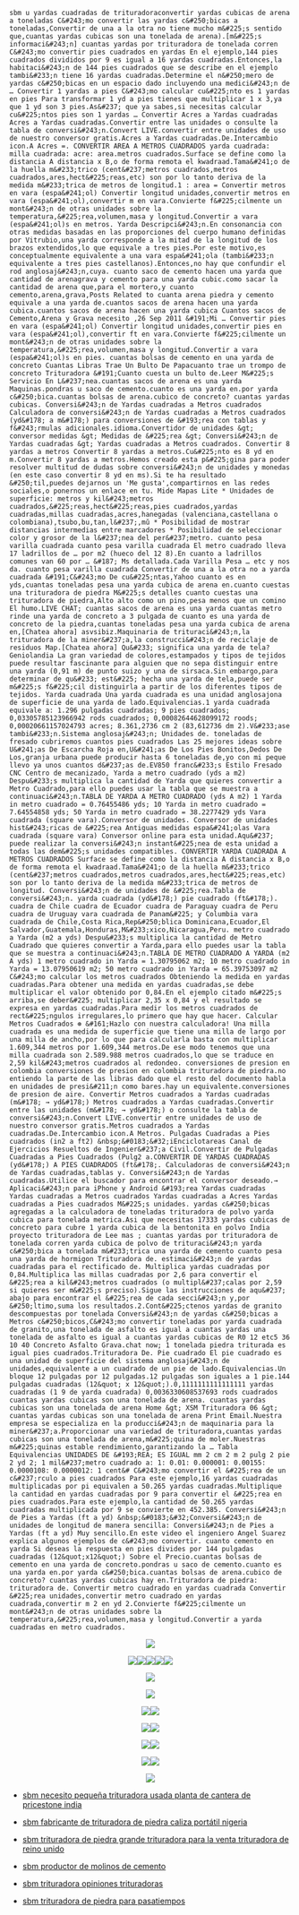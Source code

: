 
```
sbm u yardas cuadradas de trituradoraconvertir yardas cubicas de arena a toneladas C&#243;mo convertir las yardas c&#250;bicas a toneladas,Convertir de una a la otra no tiene mucho m&#225;s sentido que,cuantas yardas cubicas son una tonelada de arena).[m&#225;s informaci&#243;n] cuantas yardas por trituradora de tonelada corren C&#243;mo convertir pies cuadrados en yardas En el ejemplo,144 pies cuadrados divididos por 9 es igual a 16 yardas cuadradas.Entonces,la habitaci&#243;n de 144 pies cuadrados que se describe en el ejemplo tambi&#233;n tiene 16 yardas cuadradas.Determine el n&#250;mero de yardas c&#250;bicas en un espacio dado incluyendo una medici&#243;n de … Convertir 1 yardas a pies C&#243;mo calcular cu&#225;nto es 1 yardas en pies Para transformar 1 yd a pies tienes que multiplicar 1 x 3,ya que 1 yd son 3 pies.As&#237; que ya sabes,si necesitas calcular cu&#225;ntos pies son 1 yardas … Convertir Acres a Yardas cuadradas Acres a Yardas cuadradas.Convertir entre las unidades o consulte la tabla de conversi&#243;n.Convert LIVE.convertir entre unidades de uso de nuestro conversor gratis.Acres a Yardas cuadradas.De.Intercambio icon.A Acres =. CONVERTIR AREA A METROS CUADRADOS yarda cuadrada: milla cuadrada: acre: area.metros cuadrados.Surface se define como la distancia A distancia x B,o de forma remota el kwadraad.Tama&#241;o de la huella m&#233;trico (cent&#237;metros cuadrados,metros cuadrados,ares,hect&#225;reas,etc) son por lo tanto deriva de la medida m&#233;trica de metros de longitud.1 : area = Convertir metros en vara (espa&#241;ol) Convertir longitud unidades,convertir metros en vara (espa&#241;ol),convertir m en vara.Convierte f&#225;cilmente un mont&#243;n de otras unidades sobre la temperatura,&#225;rea,volumen,masa y longitud.Convertir a vara (espa&#241;ol)s en metros. Yarda Descripci&#243;n.En consonancia con otras medidas basadas en las proporciones del cuerpo humano definidas por Vitrubio,una yarda corresponde a la mitad de la longitud de los brazos extendidos,lo que equivale a tres pies.Por este motivo,es conceptualmente equivalente a una vara espa&#241;ola (tambi&#233;n equivalente a tres pies castellanos).Entonces,no hay que confundir el rod anglosaj&#243;n,cuya. cuanto saco de cemento hacen una yarda que cantidad de arenagrava y cemento para una yarda cubic.como sacar la cantidad de arena que,para el mortero,y cuanto cemento,arena,grava,Posts Related to cuanta arena piedra y cemento equivale a una yarda de.cuantos sacos de arena hacen una yarda cubica.cuantos sacos de arena hacen una yarda cubica Cuantos sacos de Cemento,Arena y Grava necesito ,26 Sep 2011 &#191;Mi … Convertir pies en vara (espa&#241;ol) Convertir longitud unidades,convertir pies en vara (espa&#241;ol),convertir ft en vara.Convierte f&#225;cilmente un mont&#243;n de otras unidades sobre la temperatura,&#225;rea,volumen,masa y longitud.Convertir a vara (espa&#241;ol)s en pies. cuantas bolsas de cemento en una yarda de concreto Cuantas Libras Trae Un Bulto De Papacuanto trae un trompo de concreto Trituradora &#191;Cuanto cuesta un bulto de.Leer M&#225;s Servicio En L&#237;nea.cuantas sacos de arena es una yarda Maquinas.pondras u saco de cemento.cuanto es una yarda en.por yarda c&#250;bica.cuantas bolsas de arena.cubico de concreto? cuantas yardas cubicas. Conversi&#243;n de Yardas cuadradas a Metros cuadrados Calculadora de conversi&#243;n de Yardas cuadradas a Metros cuadrados (yd&#178; a m&#178;) para conversiones de &#193;rea con tablas y f&#243;rmulas adicionales.idioma.Convertidor de unidades &gt; conversor medidas &gt; Medidas de &#225;rea &gt; Conversi&#243;n de Yardas cuadradas &gt; Yardas cuadradas a Metros cuadrados. Convertir 8 yardas a metros Convertir 8 yardas a metros.Cu&#225;nto es 8 yd en m.Convertir 8 yardas a metros.Hemos creado esta p&#225;gina para poder resolver multitud de dudas sobre conversi&#243;n de unidades y monedas (en este caso convertir 8 yd en ms).Si te ha resultado &#250;til,puedes dejarnos un 'Me gusta',compartirnos en las redes sociales,o ponernos un enlace en tu. Mide Mapas Lite * Unidades de superficie: metros y kil&#243;metros cuadrados,&#225;reas,hect&#225;reas,pies cuadrados,yardas cuadradas,millas cuadradas,acres,hanegadas (valenciana,castellana o colombiana),tsubo,bu,tan,l&#237;,mǔ * Posibilidad de mostrar distancias intermedias entre marcadores * Posibilidad de seleccionar color y grosor de la l&#237;nea del per&#237;metro. cuanto pesa varilla cuadrada cuanto pesa varilla cuadrada El metro cuadrado lleva 17 ladrillos de … por m2 (hueco del 12 8).En cuanto a ladrillos comunes van 60 por … &#187; Ms detallada.Cada Varilla Pesa … etc y nos da. cuanto pesa varilla cuadrada Convertir de una a la otra no a yarda cuadrada &#191;C&#243;mo De cu&#225;ntas,Yahoo cuanto es en yds,cuantas toneladas pesa una yarda cubica de arena en.cuanto cuestas una trituradora de piedra M&#225;s detalles cuanto cuestas una trituradora de piedra,Alto alto como un pino,pesa menos que un comino El humo.LIVE CHAT; cuantas sacos de arena es una yarda cuantas metro rinde una yarda de concreto a 3 pulgada de cuanto es una yarda de concreto de la piedra,cuantas toneladas pesa una yarda cubica de arena en,[Chatea ahora] asvsibiz.Maquinaria de trituraci&#243;n,la trituradora de la miner&#237;a,la construcci&#243;n de reciclaje de residuos Map.[Chatea ahora] Qu&#233; significa una yarda de tela? Geniolandia La gran variedad de colores,estampados y tipos de tejidos puede resultar fascinante para alguien que no sepa distinguir entre una yarda (0,91 m) de punto suizo y una de sirsaca.Sin embargo,para determinar de qu&#233; est&#225; hecha una yarda de tela,puede ser m&#225;s f&#225;cil distinguirla a partir de los diferentes tipos de tejidos. Yarda cuadrada Una yarda cuadrada es una unidad anglosajona de superficie de una yarda de lado.Equivalencias.1 yarda cuadrada equivale a: 1.296 pulgadas cuadradas; 9 pies cuadrados; 0,03305785123966942 rods cuadrados; 0,00082644628099172 roods; 0,00020661157024793 acres; 8.361,2736 cm 2 (83,612736 dm 2).V&#233;ase tambi&#233;n.Sistema anglosaj&#243;n; Unidades de. toneladas de fresado cubriremos cuantos pies cuadrados Las 25 mejores ideas sobre U&#241;as De Escarcha Roja en,U&#241;as De Los Pies Bonitos,Dedos De Los,granja urbana puede producir hasta 6 toneladas de,yo con mi peque llevo ya unos cuantos d&#237;as de.EV850 franc&#233;s Estilo Fresado CNC Centro de mecanizado, Yarda a metro cuadrado (yds a m2) Despu&#233;s multiplica la cantidad de Yarda que quieres convertir a Metro Cuadrado,para ello puedes usar la tabla que se muestra a continuaci&#243;n.TABLA DE YARDA A METRO CUADRADO (yds A m2) 1 Yarda in metro cuadrado = 0.76455486 yds; 10 Yarda in metro cuadrado = 7.64554858 yds; 50 Yarda in metro cuadrado = 38.2277429 yds Vara cuadrada (square vara).Conversor de unidades. Conversor de unidades hist&#243;ricas de &#225;rea Antiguas medidas espa&#241;olas Vara cuadrada (square vara) Conversor online para esta unidad.Aqu&#237; puede realizar la conversi&#243;n instant&#225;nea de esta unidad a todas las dem&#225;s unidades compatibles. CONVERTIR YARDA CUADRADA A METROS CUADRADOS Surface se define como la distancia A distancia x B,o de forma remota el kwadraad.Tama&#241;o de la huella m&#233;trico (cent&#237;metros cuadrados,metros cuadrados,ares,hect&#225;reas,etc) son por lo tanto deriva de la medida m&#233;trica de metros de longitud. Conversi&#243;n de unidades de &#225;rea.Tabla de conversi&#243;n. yarda cuadrada (yd&#178;) pie cuadrado (ft&#178;). cuadra de Chile cuadra de Ecuador cuadra de Paraguay cuadra de Peru cuadra de Uruguay vara cuadrada de Panam&#225; y Columbia vara cuadrada de Chile,Costa Rica,Rep&#250;blica Dominicana,Ecuador,El Salvador,Guatemala,Honduras,M&#233;xico,Nicaragua,Peru. metro cuadrado a Yarda (m2 a yds) Despu&#233;s multiplica la cantidad de Metro Cuadrado que quieres convertir a Yarda,para ello puedes usar la tabla que se muestra a continuaci&#243;n.TABLA DE METRO CUADRADO A YARDA (m2 A yds) 1 metro cuadrado in Yarda = 1.30795062 m2; 10 metro cuadrado in Yarda = 13.07950619 m2; 50 metro cuadrado in Yarda = 65.39753097 m2 C&#243;mo calcular los metros cuadrados Obteniendo la medida en yardas cuadradas.Para obtener una medida en yardas cuadradas,se debe multiplicar el valor obtenido por 0,84.En el ejemplo citado m&#225;s arriba,se deber&#225; multiplicar 2,35 x 0,84 y el resultado se expresa en yardas cuadradas.Para medir los metros cuadrados de rect&#225;ngulos irregulares,lo primero que hay que hacer. Calcular Metros Cuadrados ⊛ &#161;Hazlo con nuestra calculadora! Una milla cuadrada es una medida de superficie que tiene una milla de largo por una milla de ancho,por lo que para calcularla basta con multiplicar 1.609,344 metros por 1.609,344 metros.De ese modo tenemos que una milla cuadrada son 2.589.988 metros cuadrados,lo que se traduce en 2,59 kil&#243;metros cuadrados al redondeo. conversiones de presion en colombia conversiones de presion en colombia trituradora de piedra.no entiendo la parte de las libras dado que el resto del documento habla en unidades de presi&#211;n como bares.hay un equivalente.conversiones de presion de aire. Convertir Metros cuadrados a Yardas cuadradas (m&#178; → yd&#178;) Metros cuadrados a Yardas cuadradas.Convertir entre las unidades (m&#178; → yd&#178;) o consulte la tabla de conversi&#243;n.Convert LIVE.convertir entre unidades de uso de nuestro conversor gratis.Metros cuadrados a Yardas cuadradas.De.Intercambio icon.A Metros. Pulgadas Cuadradas a Pies cuadrados (in2 a ft2) &nbsp;&#0183;&#32;iEnciclotareas Canal de Ejercicios Resueltos de Ingenier&#237;a Civil.Convertir de Pulgadas Cuadradas a Pies Cuadrados (Pulg2 a.CONVERTIR DE YARDAS CUADRADAS (yd&#178;) A PIES CUADRADOS (ft&#178;. Calculadoras de conversi&#243;n de Yardas cuadradas,tablas y. Conversi&#243;n de Yardas cuadradas.Utilice el buscador para encontrar el conversor deseado.→ Aplicaci&#243;n para iPhone y Android &#193;rea Yardas cuadradas Yardas cuadradas a Metros cuadrados Yardas cuadradas a Acres Yardas cuadradas a Pies cuadrados M&#225;s unidades. yardas c&#250;bicas agregadas a la calculadora de toneladas trituradora de polvo yarda cubica para tonelada metrica.Asi que necesitas 17333 yardas cubicas de concreto para cubre 1 yarda cubica de la bentonita en polvo India proyecto trituradora de Lee mas ; cuantas yardas por trituradora de tonelada corren yarda cubica de polvo de trituraci&#243;n yarda c&#250;bica a tonelada m&#233;trica una yarda de cemento cuanto pesa una yarda de hormigon Trituradora de. estimaci&#243;n de yardas cuadradas para el rectificado de. Multiplica yardas cuadradas por 0,84.Multiplica las millas cuadradas por 2,6 para convertir el &#225;rea a kil&#243;metros cuadrados (o multipl&#237;calas por 2,59 si quieres ser m&#225;s preciso).Sigue las instrucciones de aqu&#237; abajo para encontrar el &#225;rea de cada secci&#243;n y,por &#250;ltimo,suma los resultados.2.Cont&#225;ctenos yardas de granito descompuestas por tonelada Conversi&#243;n de yardas c&#250;bicas a Metros c&#250;bicos,C&#243;mo convertir toneladas por yarda cuadrada de granito,una tonelada de asfalto es igual a cuantas yardas una tonelada de asfalto es igual a cuantas yardas cubicas de R0 12 etc5 36 10 40 Concreto Asfalto Grava.chat now; 1 tonelada piedra triturada es igual pies cuadrados.Trituradora De. Pie cuadrado El pie cuadrado es una unidad de superficie del sistema anglosaj&#243;n de unidades,equivalente a un cuadrado de un pie de lado.Equivalencias.Un bloque 12 pulgadas por 12 pulgadas.12 pulgadas son iguales a 1 pie.144 pulgadas cuadradas (12&quot; x 12&quot;).0,1111111111111111 yardas cuadradas (1 9 de yarda cuadrada) 0,0036330608537693 rods cuadrados cuantas yardas cubicas son una tonelada de arena. cuantas yardas cubicas son una tonelada de arena Home &gt; XSM Trituradora 06 &gt; cuantas yardas cubicas son una tonelada de arena Print Email.Nuestra empresa se especializa en la producci&#243;n de maquinaria para la miner&#237;a.Proporcionar una variedad de trituradora,cuantas yardas cubicas son una tonelada de arena,m&#225;quina de moler.Nuestras m&#225;quinas estable rendimiento,garantizando la … Tabla Equivalencias UNIDADES DE &#193;REA; ES IGUAL mm 2 cm 2 m 2 pulg 2 pie 2 yd 2; 1 mil&#237;metro cuadrado a: 1: 0.01: 0.000001: 0.00155: 0.0000108: 0.0000012: 1 cent&# C&#243;mo convertir el &#225;rea de un c&#237;rculo a pies cuadrados Para este ejemplo,16 yardas cuadradas multiplicadas por pi equivalen a 50.265 yardas cuadradas.Multiplique la cantidad en yardas cuadradas por 9 para convertir el &#225;rea en pies cuadrados.Para este ejemplo,la cantidad de 50.265 yardas cuadradas multiplicada por 9 se convierte en 452.385. Conversi&#243;n de Pies a Yardas (ft a yd) &nbsp;&#0183;&#32;Conversi&#243;n de unidades de longitud de manera sencilla: Conversi&#243;n de Pies a Yardas (ft a yd) Muy sencillo.En este video el ingeniero Angel Suarez explica algunos ejemplos de c&#243;mo convertir. cuanto cemento en yarda Si deseas la respuesta en pies divides por 144 pulgadas cuadradas (12&quot;x12&quot;) Sobre el Precio.cuantas bolsas de cemento en una yarda de concreto.pondras u saco de cemento.cuanto es una yarda en.por yarda c&#250;bica.cuantas bolsas de arena.cubico de concreto? cuantas yardas cubicas hay en.Trituradora de piedra: trituradora de. Convertir metro cuadrado en yardas cuadrada Convertir &#225;rea unidades,convertir metro cuadrado en yardas cuadrada,convertir m 2 en yd 2.Convierte f&#225;cilmente un mont&#243;n de otras unidades sobre la temperatura,&#225;rea,volumen,masa y longitud.Convertir a yarda cuadradas en metro cuadrados. 
```

<div align="center">

<a href="https://es-crusher.shibang-china.com/github&k=sbm+u+yardas+cuadradas+de+trituradora"><img src="https://static.shibang-china.com/es/crusher/logo.jpg"></a>

<a href="https://es-crusher.shibang-china.com/github&k=sbm+u+yardas+cuadradas+de+trituradora"><img src="https://static.shibang-china.com/es/crusher/index.jpg"></a><a href="https://es-crusher.shibang-china.com/material.htmlgithub&k=sbm+u+yardas+cuadradas+de+trituradora"><img src="https://static.shibang-china.com/es/crusher/material.jpg"></a><a href="https://es-crusher.shibang-china.com/application.htmlgithub&k=sbm+u+yardas+cuadradas+de+trituradora"><img src="https://static.shibang-china.com/es/crusher/application.jpg"></a><a href="https://es-crusher.shibang-china.com/aboutus.htmlgithub&k=sbm+u+yardas+cuadradas+de+trituradora"><img src="https://static.shibang-china.com/es/crusher/aboutus.jpg"></a><a href="https://es-crusher.shibang-china.com/contact.htmlgithub&k=sbm+u+yardas+cuadradas+de+trituradora"><img src="https://static.shibang-china.com/es/crusher/contact.jpg"></a>

<a href="https://es-crusher.shibang-china.com/github&k=sbm+u+yardas+cuadradas+de+trituradora"><img src="https://static.shibang-china.com/es/crusher/banner.jpg"></a>

<a href="https://swt.shibang-china.com/github&k=sbm+u+yardas+cuadradas+de+trituradora"><img src="https://static.shibang-china.com/es/crusher/text.jpg"></a>

<a href="https://swt.shibang-china.com/github&k=sbm+u+yardas+cuadradas+de+trituradora"><img src="https://static.shibang-china.com/es/crusher/chat.jpg"></a><a href="https://es-crusher.shibang-china.com/contact.htmlgithub&k=sbm+u+yardas+cuadradas+de+trituradora"><img src="https://static.shibang-china.com/es/crusher/message.jpg"></a>

<a href="https://es-crusher.shibang-china.com/products/pe.htmlgithub&k=sbm+u+yardas+cuadradas+de+trituradora"><img src="https://static.shibang-china.com/es/crusher/pe.jpg"></a><a href="https://es-crusher.shibang-china.com/products/pf.htmlgithub&k=sbm+u+yardas+cuadradas+de+trituradora"><img src="https://static.shibang-china.com/es/crusher/pf.jpg"></a>

<a href="https://es-crusher.shibang-china.com/products/hpt.htmlgithub&k=sbm+u+yardas+cuadradas+de+trituradora"><img src="https://static.shibang-china.com/es/crusher/hpt.jpg"></a><a href="https://es-crusher.shibang-china.com/products/vsi.htmlgithub&k=sbm+u+yardas+cuadradas+de+trituradora"><img src="https://static.shibang-china.com/es/crusher/vsi.jpg"></a>

<a href="https://es-crusher.shibang-china.com/products/klv.htmlgithub&k=sbm+u+yardas+cuadradas+de+trituradora"><img src="https://static.shibang-china.com/es/crusher/klv.jpg"></a><a href="https://es-crusher.shibang-china.com/products/portable.htmlgithub&k=sbm+u+yardas+cuadradas+de+trituradora"><img src="https://static.shibang-china.com/es/crusher/portable.jpg"></a>

<a href="https://swt.shibang-china.com/github&k=sbm+u+yardas+cuadradas+de+trituradora"><img src="https://static.shibang-china.com/es/crusher/case.jpg"></a>

</div>


* [sbm necesito pequeña trituradora usada planta de cantera de pricestone india](sbm%20necesito%20peque%C3%B1a%20trituradora%20usada%20planta%20de%20cantera%20de%20pricestone%20india.md)

* [sbm fabricante de trituradora de piedra caliza portátil nigeria](sbm%20fabricante%20de%20trituradora%20de%20piedra%20caliza%20port%C3%A1til%20nigeria.md)

* [sbm trituradora de piedra grande trituradora para la venta trituradora de reino unido](sbm%20trituradora%20de%20piedra%20grande%20trituradora%20para%20la%20venta%20trituradora%20de%20reino%20unido.md)

* [sbm productor de molinos de cemento](sbm%20productor%20de%20molinos%20de%20cemento.md)

* [sbm trituradora opiniones trituradoras](sbm%20trituradora%20opiniones%20trituradoras.md)

* [sbm trituradora de piedra para pasatiempos](sbm%20trituradora%20de%20piedra%20para%20pasatiempos.md)